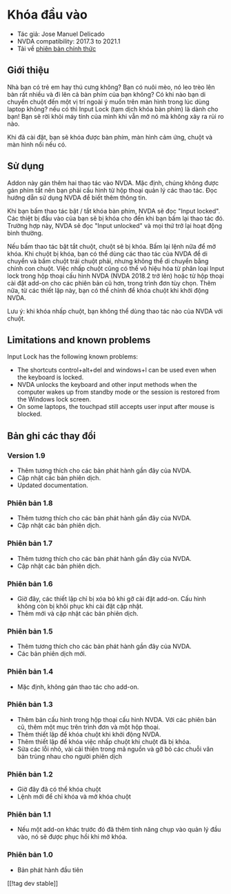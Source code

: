 # Khóa đầu vào #

* Tác giả: Jose Manuel Delicado
* NVDA compatibility: 2017.3 to 2021.1
* Tải về [phiên bản chính thức][1]

## Giới thiệu

Nhà bạn có trẻ em hay thú cưng không? Bạn có nuôi mèo, nó  leo trèo lên bàn
rất nhiều và đi lên cả bàn phím của bạn không? Có khi nào bạn di chuyển
chuột đến một vị trí ngoài ý muốn trên màn hình trong lúc dùng laptop không?
nếu có thì Input Lock (tạm dịch khóa bàn phím) là dành cho bạn! Bạn sẽ rời
khỏi máy tính của mình khi vẫn mở nó mà không xảy ra rủi ro nào.

Khi đã cài đặt, bạn sẽ khóa được bàn phím, màn hình cảm ứng, chuột và màn
hình nổi nếu có.

## Sử dụng

Addon này gán thêm hai thao tác vào NVDA. Mặc định, chúng không được gán
phím tắt nên bạn phải cấu hình từ hộp thoại quản lý các thao tác. Đọc hướng
dẫn sử dụng NVDA để biết thêm thông tin.

Khi bạn bấm thao tác bật / tắt khóa bàn phím, NVDA sẽ đọc "Input
locked". Các thiệt bị đầu vào của bạn sẽ bị khóa cho đến khi bạn bấm lại
thao tác đó. Trường hợp này, NVDA sẽ đọc "Input unlocked" và mọi thứ trở lại
hoạt động bình thường.

Nếu bấm thao tác bật tắt chuột, chuột sẽ bị khóa. Bấm lại lệnh nữa để mở
khóa. Khi chuột bị khóa, bạn có thể dùng các thao tác của NVDA để di chuyển
và bấm chuột trái chuột phải, nhưng không thể di chuyển bằng chính con
chuột. Việc nhấp chuột cũng có thể vô hiệu hóa từ phân loại Input lock trong
hộp thoại cấu hình NVDA (NVDA 2018.2 trở lên) hoặc từ hộp thoại cài đặt
add-on cho các phiên bản cũ hơn, trong trình đơn tùy chọn. Thêm nữa, từ các
thiết lập này, bạn có thể chỉnh để khóa chuột khi khởi động NVDA.

Lưu ý: khi khóa nhấp chuột, bạn không thể dùng thao tác nào của NVDA với
chuột.

## Limitations and known problems

Input Lock has the following known problems:

* The shortcuts control+alt+del and windows+l can be used even when the
  keyboard is locked.
* NVDA unlocks the keyboard and other input methods when the computer wakes
  up from standby mode or the session is restored from the Windows lock
  screen.
* On some laptops, the touchpad still accepts user input after mouse is
  blocked.

## Bản ghi các thay đổi

### Version 1.9

* Thêm tương thích cho các bản phát hành gần đây của NVDA.
* Cập nhật các bản phiên dịch.
* Updated documentation.

### Phiên bản 1.8

* Thêm tương thích cho các bản phát hành gần đây của NVDA.
* Cập nhật các bản phiên dịch.

### Phiên bản 1.7

* Thêm tương thích cho các bản phát hành gần đây của NVDA.
* Cập nhật các bản phiên dịch.

### Phiên bản 1.6

* Giờ đây, các thiết lập chỉ bị xóa bỏ khi gỡ cài đặt add-on. Cấu hình không
  còn bị khôi phục khi cài đặt cập nhật.
* Thêm mới và cập nhật các bản phiên dịch.

### Phiên bản 1.5

* Thêm tương thích cho các bản phát hành gần đây của NVDA.
* Các bản phiên dịch mới.

### Phiên bản 1.4

* Mặc định, không gán thao tác cho add-on.

### Phiên bản 1.3

* Thêm bản cấu hình trong hộp thoại cấu hình NVDA. Với các phiên bản cũ,
  thêm một mục trên trình đơn và một hộp thoại.
* Thêm thiết lập để khóa chuột khi khởi động NVDA.
* Thêm thiết lập để khóa việc nhấp chuột khi chuột đã bị khóa.
* Sửa các lỗi nhỏ, vài cải thiện trong mã nguồn và gỡ bỏ các chuỗi văn bản
  trùng nhau cho người phiên dịch

### Phiên bản 1.2

* Giờ đây đã có thể khóa chuột
* Lệnh mới để chỉ khóa và mở khóa chuột

### Phiên bản 1.1

* Nếu một add-on khác trước đó đã thêm tính năng chụp vào quản lý đầu vào,
  nó sẽ được phục hồi khi mở khóa.

### Phiên bản 1.0

* Bản phát hành đầu tiên

[[!tag dev stable]]

[1]: https://addons.nvda-project.org/files/get.php?file=inputlock
